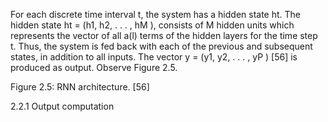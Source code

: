 For each discrete time interval t, the system has a hidden state ht. The hidden state
ht = (h1, h2, . . . , hM ), consists of M hidden units which represents the vector of all a(l)
terms of the hidden layers for the time step t. Thus, the system is fed back with each of the
previous and subsequent states, in addition to all inputs. The vector y = (y1, y2, . . . , yP )
[56] is produced as output. Observe Figure 2.5.

Figure 2.5: RNN architecture. [56]

2.2.1 Output computation